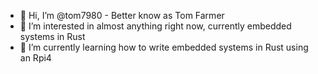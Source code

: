 - 👋 Hi, I’m @tom7980 - Better know as Tom Farmer
- 👀 I’m interested in almost anything right now, currently embedded systems in Rust
- 🌱 I’m currently learning how to write embedded systems in Rust using an Rpi4

<!---
tom7980/tom7980 is a ✨ special ✨ repository because its `README.md` (this file) appears on your GitHub profile.
You can click the Preview link to take a look at your changes.
--->
